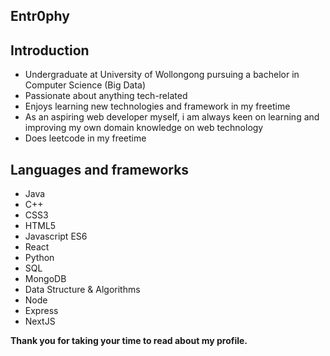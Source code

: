 ## Entr0phy

## Introduction
- Undergraduate at University of Wollongong pursuing a bachelor in Computer Science (Big Data)
- Passionate about anything tech-related
- Enjoys learning new technologies and framework in my freetime
- As an aspiring web developer myself, i am always keen on learning and improving my own domain knowledge on web technology
- Does leetcode in my freetime 

## Languages and frameworks 
- Java
- C++
- CSS3 
- HTML5
- Javascript ES6
- React
- Python
- SQL
- MongoDB
- Data Structure & Algorithms
- Node
- Express
- NextJS

**Thank you for taking your time to read about my profile.**



<!---
Entr0phy/Entr0phy is a ✨ special ✨ repository because its `README.md` (this file) appears on your GitHub profile.
You can click the Preview link to take a look at your changes.
--->
